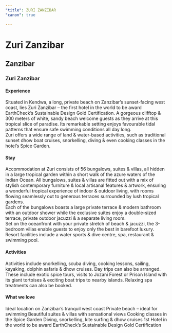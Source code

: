 ```yaml
---
"title": ZURI ZANZIBAR
"canon": true

---
```


# Zuri Zanzibar
## Zanzibar
### Zuri Zanzibar

#### Experience
Situated in Kendwa, a long, private beach on Zanzibar’s sunset-facing west coast, lies Zuri Zanzibar – the first hotel in the world to be award EarthCheck’s Sustainable Design Gold Certification.
A gorgeous clifftop &amp; 300 meters of white, sandy beach welcome guests as they arrive at this tropical slice of paradise.  Its remarkable setting enjoys favourable tidal patterns that ensure safe swimming conditions all day long.  
Zuri offers a wide range of land &amp; water-based activities, such as traditional sunset dhow boat cruises, snorkelling, diving &amp; even cooking classes in the hotel’s Spice Garden.

#### Stay
Accommodation at Zuri consists of 56 bungalows, suites &amp; villas, all hidden in a large tropical garden within a short walk of the azure waters of the Indian Ocean.
All bungalows, suites &amp; villas are fitted out with a mix of stylish contemporary furniture &amp; local artisanal features &amp; artwork, ensuring a wonderful tropical experience of indoor &amp; outdoor living, with rooms flowing seamlessly out to generous terraces surrounded by lush tropical gardens.  
Each of the bungalows boasts a large private terrace &amp; modern bathroom with an outdoor shower while the exclusive suites enjoy a double-sized terrace, private outdoor jacuzzi &amp; a separate living room.  
Set on the oceanfront with your private stretch of beach &amp; jacuzzi, the 3-bedroom villas enable guests to enjoy only the best in barefoot luxury.
Resort facilities include a water sports &amp; dive centre, spa, restaurant &amp; swimming pool.

#### Activities
Activities include snorkelling, scuba diving, cooking lessons, sailing, kayaking, dolphin safaris &amp; dhow cruises. Day trips can also be arranged.  These include exotic spice tours, visits to Jozani Forest or Prison Island with its giant tortoises &amp; exciting boat trips to nearby islands.
Relaxing spa treatments can also be booked.


#### What we love
Ideal location on Zanzibar’s tranquil west coast
Private beach – ideal for swimming 
Beautiful suites &amp; villas with sensational views
Cooking classes in the Spice Garden
Diving, snorkelling, kite surfing &amp; dhow cruises
1st Hotel in the world to be award EarthCheck’s Sustainable Design Gold Certification